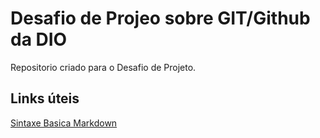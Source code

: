 # Desafio de Projeo sobre GIT/Github da DIO
Repositorio criado para o Desafio de Projeto.

## Links úteis
[Sintaxe Basica Markdown](https://www.markdownguide.org/basic-syntax/)
